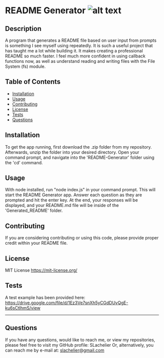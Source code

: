# README Generator ![alt text](https://img.shields.io/badge/LICENSE-MIT%20License-blue)
  
  ## Description
  A program that generates a README file based on user input from prompts is something I see myself using repeatedly. It is such a useful project that has taught me a lot while building it. It makes creating a professional README so much faster. I feel much more confident in using callback functions now, as well as understand reading and writing files with the File System (fs) module.

  ## Table of Contents

  - [Installation](#installation)
  - [Usage](#usage)
  - [Contributing](#contributing)
  - [License](#license)
  - [Tests](#tests)
  - [Questions](#questions)

  ## Installation
  To get the app running, first download the .zip folder from my repository. Afterwards, unzip the folder into your desired directory. Open your command prompt, and navigate into the 'README-Generator' folder using the 'cd' command.

  ## Usage
  With node installed, run "node index.js" in your command prompt. This will start the README Generator app. Answer each question as they are prompted and hit the enter key. At the end, your responses will be displayed, and your README.md file will be inside of the 'Generated_README' folder.

  ## Contributing
  If you are considering contributing or using this code, please provide proper credit within your README file.

  ## License
  MIT License
  https://mit-license.org/

  ## Tests
  A test example has been provided here: 
  https://drive.google.com/file/d/1Ez3Ve7snXh5yCGdDUvQgE-ku6sCtlhmS/view

  ---
  ## Questions
  If you have any questions, would like to reach me, or view my repositories, please feel free to visit my GitHub profile: SLachelier
  Or, alternatively, you can reach me by e-mail at: slachelier@gmail.com
  